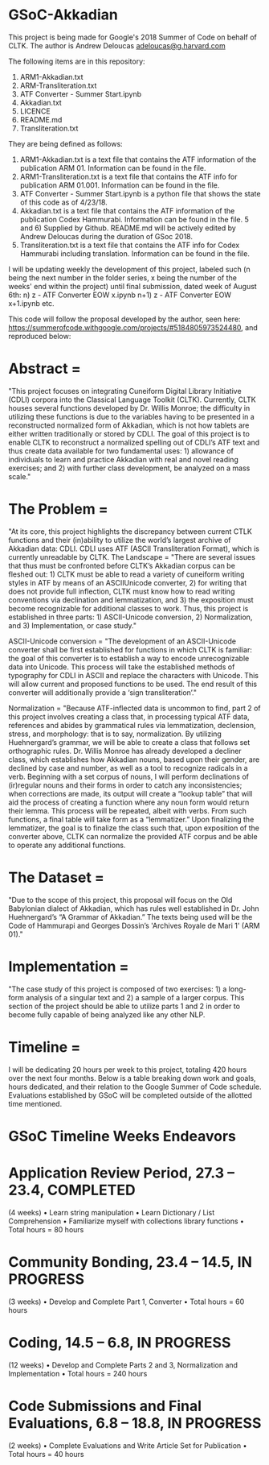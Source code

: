 # GSoC-Akkadian
This project is being made for Google's 2018 Summer of Code on behalf of CLTK.
The author is Andrew Deloucas <adeloucas@g.harvard.com>

The following items are in this repository:

1) ARM1-Akkadian.txt
2) ARM-Transliteration.txt
3) ATF Converter - Summer Start.ipynb
4) Akkadian.txt
5) LICENCE
6) README.md
7) Transliteration.txt

They are being defined as follows:
1) ARM1-Akkadian.txt is a text file that contains the ATF information of the publication ARM 01. Information can be found in the file.
2) ARM1-Transliteration.txt is a text file that contains the ATF info for publication ARM 01.001. Information can be found in the file.
3) ATF Converter - Summer Start.ipynb is a python file that shows the state of this code as of 4/23/18.
4) Akkadian.txt is a text file that contains the ATF information of the publication Codex Hammurabi. Information can be found in the file.
5 and 6) Supplied by Github. README.md will be actively edited by Andrew Deloucas during the duration of GSoc 2018.
7) Transliteration.txt is a text file that contains the ATF info for Codex Hammurabi including translation. Information can be found in the file.

I will be updating weekly the development of this project, labeled such (n being the next number in the folder series, x being the number of the weeks' end within the project) until final submission, dated week of August 6th:
n) z - ATF Converter EOW x.ipynb
n+1) z - ATF Converter EOW x+1.ipynb
etc.

This code will follow the proposal developed by the author, seen here: <https://summerofcode.withgoogle.com/projects/#5184805973524480>, and reproduced below: 

# Abstract = 
"This project focuses on integrating Cuneiform Digital Library Initiative (CDLI) corpora into the Classical Language Toolkit (CLTK). Currently, CLTK houses several functions developed by Dr. Willis Monroe; the difficulty in utilizing these functions is due to the variables having to be presented in a reconstructed normalized form of Akkadian, which is not how tablets are either written traditionally or stored by CDLI. The goal of this project is to enable CLTK to reconstruct a normalized spelling out of CDLI’s ATF text and thus create data available for two fundamental uses: 1) allowance of individuals to learn and practice Akkadian with real and novel reading exercises; and 2) with further class development, be analyzed on a mass scale."

# The Problem = 
"At its core, this project highlights the discrepancy between current CTLK functions and their (in)ability to utilize the world’s largest archive of Akkadian data: CDLI. CDLI uses ATF (ASCII Transliteration Format), which is currently unreadable by CLTK.
The Landscape = "There are several issues that thus must be confronted before CLTK’s Akkadian corpus can be fleshed out: 1) CLTK must be able to read a variety of cuneiform writing styles in ATF by means of an ASCIIUnicode converter, 2) for writing that does not provide full inflection, CLTK must know how to read writing conventions via declination and lemmatization, and 3) the exposition must become recognizable for additional classes to work. Thus, this project is established in three parts: 1) ASCII-Unicode conversion, 2) Normalization, and 3) Implementation, or case study."

ASCII-Unicode conversion = "The development of an ASCII-Unicode converter shall be first established for functions in which CLTK is familiar: the goal of this converter is to establish a way to encode unrecognizable data into Unicode. This process will take the established methods of typography for CDLI in ASCII and replace the characters with Unicode. This will allow current and proposed functions to be used. The end result of this converter will additionally provide a ‘sign transliteration’."

Normalization = "Because ATF-inflected data is uncommon to find, part 2 of this project involves creating a class that, in processing typical ATF data, references and abides by grammatical rules via lemmatization, declension, stress, and morphology: that is to say, normalization. By utilizing Huehnergard’s grammar, we will be able to create a class that follows set orthographic rules. Dr. Willis Monroe has already developed a decliner class, which establishes how Akkadian nouns, based upon their gender, are declined by case and number, as well as a tool to recognize radicals in a verb. Beginning with a set corpus of nouns, I will perform declinations of (ir)regular nouns and their forms in order to catch any inconsistencies; when corrections are made, its output will create a “lookup table” that will aid the process of creating a function where any noun form would return their lemma. This process will be repeated, albeit with verbs. From such functions, a final table will take form as a “lemmatizer.” Upon finalizing the lemmatizer, the goal is to finalize the class such that, upon exposition of the converter above, CLTK can normalize the provided ATF corpus and be able to operate any additional functions.

# The Dataset = 
"Due to the scope of this project, this proposal will focus on the Old Babylonian dialect of Akkadian, which has rules well established in Dr. John Huehnergard’s “A Grammar of Akkadian.” The texts being used will be the Code of Hammurapi and Georges Dossin’s
'Archives Royale de Mari 1' (ARM 01)."

# Implementation = 
"The case study of this project is composed of two exercises: 1) a long-form analysis of a singular text and 2) a sample of a larger corpus. This section of the project should be able to utilize parts 1 and 2 in order to become fully capable of being analyzed like any other NLP.

# Timeline = 
I will be dedicating 20 hours per week to this project, totaling 420 hours over the next four months. Below is a table breaking down work and goals, hours dedicated, and their relation to the Google Summer of Code schedule. Evaluations established by GSoC will be completed outside of the allotted time mentioned.

# GSoC Timeline Weeks Endeavors
# Application Review Period, 27.3 – 23.4, COMPLETED
(4 weeks)
• Learn string manipulation
• Learn Dictionary / List Comprehension
• Familiarize myself with collections library functions
• Total hours = 80 hours

# Community Bonding, 23.4 – 14.5, IN PROGRESS
(3 weeks)
• Develop and Complete Part 1, Converter
• Total hours = 60 hours

# Coding, 14.5 – 6.8, IN PROGRESS
(12 weeks)
• Develop and Complete Parts 2 and 3, Normalization and Implementation
• Total hours = 240 hours

# Code Submissions and Final Evaluations, 6.8 – 18.8, IN PROGRESS
(2 weeks)
• Complete Evaluations and Write Article
Set for Publication
• Total hours = 40 hours
